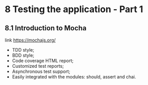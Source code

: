 # 8 Testing the application - Part 1

## 8.1 Introduction to Mocha

link
https://mochajs.org/

- TDD style;
- BDD style;
- Code coverage HTML report;
- Customized test reports;
- Asynchronous test support;
- Easily integrated with the modules: should, assert and chai.
